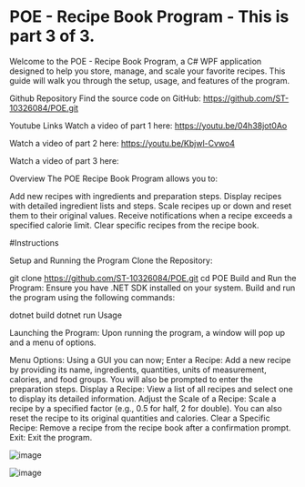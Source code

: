 # POE - Recipe Book Program - This is part 3 of 3. 
Welcome to the POE - Recipe Book Program, a C# WPF application designed to help you store, manage, and scale your favorite recipes. This guide will walk you through the setup, usage, and features of the program.

Github Repository
Find the source code on GitHub: https://github.com/ST-10326084/POE.git

Youtube Links
Watch a video of part 1 here: https://youtu.be/04h38jot0Ao

Watch a video of part 2 here: https://youtu.be/Kbjwl-Cvwo4

Watch a video of part 3 here: 

Overview
The POE Recipe Book Program allows you to:

Add new recipes with ingredients and preparation steps.
Display recipes with detailed ingredient lists and steps.
Scale recipes up or down and reset them to their original values.
Receive notifications when a recipe exceeds a specified calorie limit.
Clear specific recipes from the recipe book.

#Instructions

Setup and Running the Program
Clone the Repository:

git clone https://github.com/ST-10326084/POE.git
cd POE
Build and Run the Program:
Ensure you have .NET SDK installed on your system. Build and run the program using the following commands:

dotnet build
dotnet run
Usage

Launching the Program:
Upon running the program, a window will pop up and a menu of options.

Menu Options:
Using a GUI you can now;
Enter a Recipe: Add a new recipe by providing its name, ingredients, quantities, units of measurement, calories, and food groups. You will also be prompted to enter the preparation steps.
Display a Recipe: View a list of all recipes and select one to display its detailed information.
Adjust the Scale of a Recipe: Scale a recipe by a specified factor (e.g., 0.5 for half, 2 for double). You can also reset the recipe to its original quantities and calories.
Clear a Specific Recipe: Remove a recipe from the recipe book after a confirmation prompt.
Exit: Exit the program.

![image](https://github.com/ST-10326084/RecipeApp/assets/127187815/f12a9f05-cf04-46b7-8370-d94721d6b61f)

![image](https://github.com/ST-10326084/RecipeApp/assets/127187815/f6fef40d-7318-4f72-9166-3ac35005a655)

